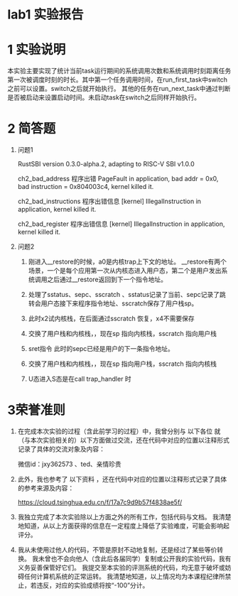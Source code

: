 # lab1 实验报告

# 1 实验说明
本实验主要实现了统计当前task运行期间的系统调用次数和系统调用时刻距离任务第一次被调度时刻的时长。其中第一个任务调用时间，在run_first_task中switch之前可以设置。switch之后就开始执行。
其他的任务在run_next_task中通过判断是否被启动来设置启动时间。未启动task在switch之后同样开始执行。

# 2 简答题
1. 问题1
   
    RustSBI version 0.3.0-alpha.2, adapting to RISC-V SBI v1.0.0 

    ch2_bad_address   程序出错  PageFault in application, bad addr = 0x0, bad instruction = 0x804003c4, kernel killed it.

    ch2_bad_instructions  程序出错信息 [kernel] IllegalInstruction in application, kernel killed it.

    ch2_bad_register 程序出错信息 [kernel] IllegalInstruction in application, kernel killed it.

2. 问题2
   1. 刚进入__restore的时候，a0是内核trap上下文的地址。 __restore有两个场景，一个是每个应用第一次从内核态进入用户态，第二个是用户发出系统调用之后通过__restore返回到下一个指令地址。
   2. 处理了sstatus、sepc、sscratch 、sstatus记录了当前、sepc记录了跳转会用户态接下来程序指令地址、sscratch保存了用户栈sp。
   3. 此时x2试内核栈，在后面通过sscratch 恢复，x4不需要保存
   
   4. 交换了用户栈和内核栈，，现在sp 指向内核栈，sscratch 指向用户栈
   5. sret指令 此时的sepc已经是用户的下一条指令地址。
   6. 交换了用户栈和内核栈，，现在sp 指向用户栈，sscratch 指向内核栈
   7. U态进入S态是在call trap_handler 时

# 3荣誉准则
1. 在完成本次实验的过程（含此前学习的过程）中，我曾分别与 以下各位 就（与本次实验相关的）以下方面做过交流，还在代码中对应的位置以注释形式记录了具体的交流对象及内容：

    微信id：jxy362573 、ted、亲情珍贵

2. 此外，我也参考了 以下资料 ，还在代码中对应的位置以注释形式记录了具体的参考来源及内容：

    https://cloud.tsinghua.edu.cn/f/17a7c9d9b57f4838ae5f/

3. 我独立完成了本次实验除以上方面之外的所有工作，包括代码与文档。 我清楚地知道，从以上方面获得的信息在一定程度上降低了实验难度，可能会影响起评分。

4. 我从未使用过他人的代码，不管是原封不动地复制，还是经过了某些等价转换。 我未曾也不会向他人（含此后各届同学）复制或公开我的实验代码，我有义务妥善保管好它们。 我提交至本实验的评测系统的代码，均无意于破坏或妨碍任何计算机系统的正常运转。 我清楚地知道，以上情况均为本课程纪律所禁止，若违反，对应的实验成绩将按“-100”分计。




